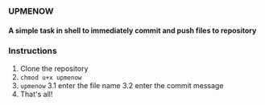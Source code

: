 ### UPMENOW
#### A simple task in shell to immediately commit and push files to repository

### Instructions
1. Clone the repository
2. ```chmod u+x upmenow```
3. ```upmenow```
3.1 enter the file name
3.2 enter the commit message
4. That's all!
